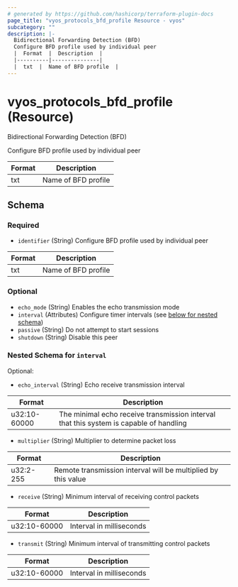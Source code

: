 ```yaml
---
# generated by https://github.com/hashicorp/terraform-plugin-docs
page_title: "vyos_protocols_bfd_profile Resource - vyos"
subcategory: ""
description: |-
  Bidirectional Forwarding Detection (BFD)
  Configure BFD profile used by individual peer
  |  Format  |  Description  |
  |----------|---------------|
  |  txt  |  Name of BFD profile  |
---
```


# vyos_protocols_bfd_profile (Resource)

Bidirectional Forwarding Detection (BFD)

Configure BFD profile used by individual peer

|  Format  |  Description  |
|----------|---------------|
|  txt  |  Name of BFD profile  |



<!-- schema generated by tfplugindocs -->
## Schema

### Required

- `identifier` (String) Configure BFD profile used by individual peer

|  Format  |  Description  |
|----------|---------------|
|  txt  |  Name of BFD profile  |

### Optional

- `echo_mode` (String) Enables the echo transmission mode
- `interval` (Attributes) Configure timer intervals (see [below for nested schema](#nestedatt--interval))
- `passive` (String) Do not attempt to start sessions
- `shutdown` (String) Disable this peer

<a id="nestedatt--interval"></a>
### Nested Schema for `interval`

Optional:

- `echo_interval` (String) Echo receive transmission interval

|  Format  |  Description  |
|----------|---------------|
|  u32:10-60000  |  The minimal echo receive transmission interval that this system is capable of handling  |
- `multiplier` (String) Multiplier to determine packet loss

|  Format  |  Description  |
|----------|---------------|
|  u32:2-255  |  Remote transmission interval will be multiplied by this value  |
- `receive` (String) Minimum interval of receiving control packets

|  Format  |  Description  |
|----------|---------------|
|  u32:10-60000  |  Interval in milliseconds  |
- `transmit` (String) Minimum interval of transmitting control packets

|  Format  |  Description  |
|----------|---------------|
|  u32:10-60000  |  Interval in milliseconds  |
